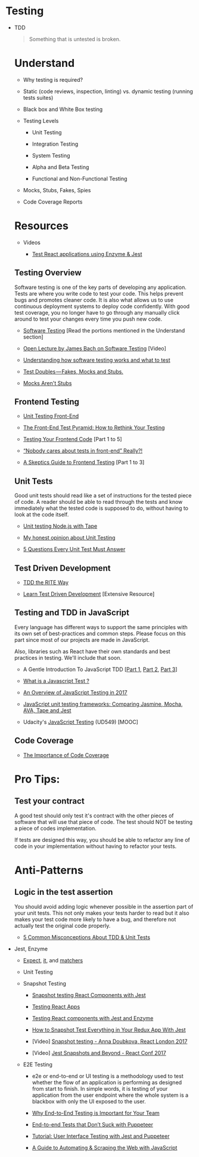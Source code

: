 # Testing
- TDD

  > Something that is untested is broken.

  # Understand

  - Why testing is required?

  - Static (code reviews, inspection, linting) vs. dynamic testing (running tests suites)

  - Black box and White Box testing

  - Testing Levels
    
    - Unit Testing
    
    - Integration Testing
    
    - System Testing
    
    - Alpha and Beta Testing
    
    - Functional and Non-Functional Testing

  - Mocks, Stubs, Fakes, Spies

  - Code Coverage Reports

  # Resources

  - Videos

    - [Test React applications using Enzyme & Jest](https://www.youtube.com/watch?v=8Ww2QBVIw0I)

  ## Testing Overview

  Software testing is one of the key parts of developing any application. Tests are where you write code to test your code. This helps prevent bugs and promotes cleaner code. It is also what allows us to use continuous deployment systems to deploy code confidently. With good test coverage, you no longer have to go through any manually click around to test your changes every time you push new code.

  - [Software Testing](https://en.wikipedia.org/wiki/Software_testing) [Read the portions mentioned in the Understand section]

  - [Open Lecture by James Bach on Software Testing](https://www.youtube.com/watch?v=ILkT_HV9DVU) [Video]

  - [Understanding how software testing works and what to test](https://stackoverflow.com/questions/3065485/understanding-how-software-testing-works-and-what-to-test)

  - [Test Doubles — Fakes, Mocks and Stubs.](https://blog.pragmatists.com/test-doubles-fakes-mocks-and-stubs-1a7491dfa3da)

  - [Mocks Aren't Stubs](https://martinfowler.com/articles/mocksArentStubs.html)

  ## Frontend Testing

  - [Unit Testing Front-End](https://medium.com/front-end-hacking/unit-testing-front-end-38b9bf1de079)

  - [The Front-End Test Pyramid: How to Rethink Your Testing](https://medium.freecodecamp.org/the-front-end-test-pyramid-rethink-your-testing-3b343c2bca51)

  - [Testing Your Frontend Code](https://hackernoon.com/testing-your-frontend-code-part-i-introduction-7e307eac4446) [Part 1 to 5]

  - [“Nobody cares about tests in front-end” Really?!](https://medium.com/rd-shipit/nobody-cares-about-tests-in-front-end-really-d1c8db7ba59d)

  - [A Skeptics Guide to Frontend Testing](https://codeburst.io/a-skeptics-guide-to-frontend-testing-part-1-5de4806ad300) [Part 1 to 3]

  ## Unit Tests

  Good unit tests should read like a set of instructions for the tested piece of code. A reader should be able to read through the tests and know immediately what the tested code is supposed to do, without having to look at the code itself.

  - [Unit testing Node.js with Tape](https://hackernoon.com/unit-testing-node-js-38cf2b7e1a41)

  - [My honest opinion about Unit Testing](https://hackernoon.com/my-honest-opinion-about-unit-testing-84eee5e893ad)

  - [5 Questions Every Unit Test Must Answer](https://medium.com/javascript-scene/what-every-unit-test-needs-f6cd34d9836d)

  ## Test Driven Development

  - [TDD the RITE Way](https://medium.com/javascript-scene/tdd-the-rite-way-53c9b46f45e3)
  
  - [Learn Test Driven Development](https://github.com/dwyl/learn-tdd) [Extensive Resource]

  ## Testing and TDD in JavaScript

  Every language has different ways to support the same principles with its own set of best-practices and common steps. Please focus on this part since most of our projects are made in JavaScript.

  Also, libraries such as React have their own standards and best practices in testing. We'll include that soon.

  - A Gentle Introduction To JavaScript TDD [[Part 1](https://jrsinclair.com/articles/2016/gentle-introduction-to-javascript-tdd-intro/), [Part 2](https://jrsinclair.com/articles/2016/gentle-introduction-to-javascript-tdd-ajax), [Part 3](https://jrsinclair.com/articles/2016/gentle-introduction-to-javascript-tdd-html-dom)]

  - [What is a Javascript Test ?](https://blog.kentcdodds.com/but-really-what-is-a-javascript-test-46fe5f3fad77)
  - [An Overview of JavaScript Testing in 2017](https://medium.com/powtoon-engineering/a-complete-guide-to-testing-javascript-in-2017-a217b4cd5a2a)
  - [JavaScript unit testing frameworks: Comparing Jasmine, Mocha, AVA, Tape and Jest](https://raygun.com/blog/javascript-unit-testing-frameworks/)
  - Udacity's [JavaScript Testing](https://in.udacity.com/course/javascript-testing--ud549) (UD549) [MOOC]

  ## Code Coverage

  - [The Importance of Code Coverage](https://blog.cloudboost.io/the-importance-of-code-coverage-9b4d513f39b4)

  # Pro Tips:

  ## Test your contract

  A good test should only test it's contract with the other pieces of software that will use that piece of code. The test should NOT be testing a piece of codes implementation.

  If tests are designed this way, you should be able to refactor any line of code in your implementation without having to refactor your tests.

  # Anti-Patterns

  ## Logic in the test assertion

  You should avoid adding logic whenever possible in the assertion part of your unit tests. This not only makes your tests harder to read but it also makes your test code more likely to have a bug, and therefore not actually test the original code properly.

  - [5 Common Misconceptions About TDD & Unit Tests](https://medium.com/javascript-scene/5-common-misconceptions-about-tdd-unit-tests-863d5beb3ce9)

- Jest, Enzyme
  - [Expect](https://facebook.github.io/jest/docs/en/expect.html), [it](https://facebook.github.io/jest/docs/en/api.html#testname-fn-timeout), and [matchers](https://facebook.github.io/jest/docs/en/using-matchers.html)

  - Unit Testing

  - Snapshot Testing

    - [Snapshot testing React Components with Jest](https://hackernoon.com/snapshot-testing-react-components-with-jest-744a1e980366)

    - [Testing React Apps](https://facebook.github.io/jest/docs/en/tutorial-react.html)
    - [Testing React components with Jest and Enzyme](https://hackernoon.com/testing-react-components-with-jest-and-enzyme-41d592c174f)
    - [How to Snapshot Test Everything in Your Redux App With Jest](https://hackernoon.com/how-to-snapshot-test-everything-in-your-redux-app-with-jest-fde305ebedea)
    - [Video] [Snapshot testing - Anna Doubkova, React London 2017](https://www.youtube.com/watch?v=sCbGfi40IWk)
    - [Video] [Jest Snapshots and Beyond - React Conf 2017](https://www.youtube.com/watch?v=HAuXJVI_bUs)

  - E2E Testing
    - e2e or end-to-end or UI testing is a methodology used to test whether the flow of an application is performing as designed from start to finish. In simple words, it is testing of your application from the user endpoint where the whole system is a blackbox with only the UI exposed to the user.

    - [Why End-to-End Testing is Important for Your Team](https://medium.freecodecamp.org/why-end-to-end-testing-is-important-for-your-team-cb7eb0ec1504)
    - [End-to-end Tests that Don’t Suck with Puppeteer](https://ropig.com/blog/end-end-tests-dont-suck-puppeteer/)
    - [Tutorial: User Interface Testing with Jest and Puppeteer](https://www.valentinog.com/blog/ui-testing-jest-puppetteer/)
    - [A Guide to Automating & Scraping the Web with JavaScript](https://codeburst.io/a-guide-to-automating-scraping-the-web-with-javascript-chrome-puppeteer-node-js-b18efb9e9921)